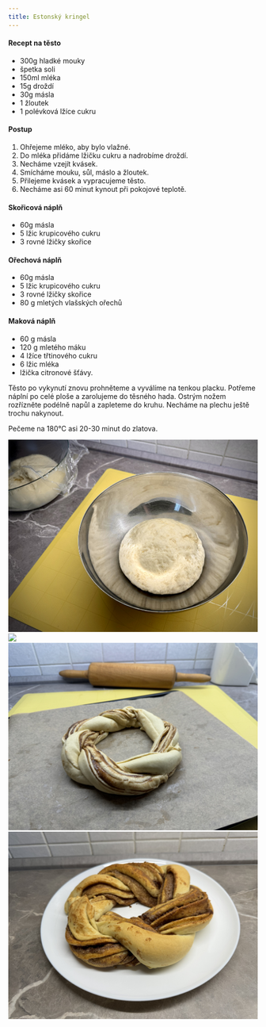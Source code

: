 ```yaml
---
title: Estonský kringel
---
```


#### Recept na těsto

- 300g hladké mouky
- špetka soli
- 150ml mléka
- 15g droždí
- 30g másla
- 1 žloutek
- 1 polévková lžíce cukru

#### Postup

1. Ohřejeme mléko, aby bylo vlažné.
2. Do mléka přidáme lžičku cukru a nadrobíme droždí.
3. Necháme vzejít kvásek.
4. Smícháme mouku, sůl, máslo a žloutek.
5. Přilejeme kvásek a vypracujeme těsto.
6. Necháme asi 60 minut kynout při pokojové teplotě.

#### Skořicová náplň

- 60g másla
- 5 lžic krupicového cukru
- 3 rovné lžičky skořice

#### Ořechová náplň

- 60g másla
- 5 lžic krupicového cukru
- 3 rovné lžičky skořice
- 80 g mletých vlašských ořechů

#### Maková náplň

- 60 g másla
- 120 g mletého máku
- 4 lžíce třtinového cukru
- 6 lžic mléka
- lžička citronové šťávy.

Těsto po vykynutí znovu prohněteme a vyválíme na tenkou placku. Potřeme náplní po celé ploše a zarolujeme do těsného hada. Ostrým nožem rozřízněte podélně napůl a zapleteme do kruhu. Necháme na plechu ještě trochu nakynout.

Pečeme na 180°C asi 20-30 minut do zlatova.

![](./kringel-testo.jpg)
![](./kringel-rozvaleny.jpg)
![](./kringel-neupeceny.jpg)
![](./kringel-hotovy.jpg)
